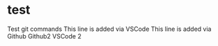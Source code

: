 # test
Test git commands
This line is added via VSCode
This line is added via Github
Github2
VSCode 2


